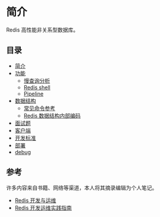# 简介

Redis 高性能非关系型数据库。

## 目录

- [简介](redis-introduction.md)
- [功能](./features/README.md)
  - [慢查询分析](./features/slow-query.md)
  - [Redis shell](./features/redis-shell.md)
  - [Pipeline](./features/Pipeline.md)
- [数据结构](./data-structure/README.md)
  - [常见命令参考](./data-structure/Redis-command.md)
  - [Redis 数据结构内部编码](./data-structure/Redis-encoding.md)
- [面试题](Redis-interview.md)
- [客户端](Redis-clients.md)
- [开发标准](redis-development-standards.md)
- [部署](redis-deploy.md)
- [debug](redis-debug.md)

## 参考

许多内容来自书籍、网络等渠道，本人将其摘录编辑为个人笔记。

- [Redis 开发与运维](https://book.douban.com/subject/26971561/)
- [Redis 开发运维实践指南](https://github.com/gnuhpc/All-About-Redis)
